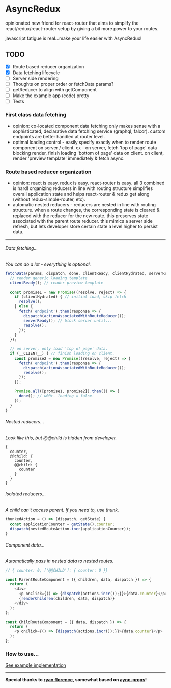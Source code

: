 # AsyncRedux

opinionated new friend for react-router that aims to simplify
the react/redux/react-router setup by giving a bit more power to your routes.

javascript fatigue is real...make your life easier with AsyncRedux!

## TODO
- [x] Route based reducer organization
- [x] Data fetching lifecycle
- [ ] Server side rendering
- [ ] Thoughts on proper order or fetchData params?
- [ ] getReducer to align with getComponent
- [ ] Make the example app (code) pretty
- [ ] Tests

### First class data fetching

- opinion: co-located component data fetching only makes sense with a sophisticated, declarative data fetching service (graphql, falcor). custom endpoints are better handled at router level.
- optimal loading control - easily specify exactly when to render route component on server / client. ex - on server, fetch 'top of page' data blocking render, finish loading 'bottom of page' data on client. on client, render 'preview template' immediately & fetch async.

### Route based reducer organization

- opinion: react is easy. redux is easy. react-router is easy. all 3 combined is hard! organizing reducers in line with routing structure simplifies overall application state and helps react-router & redux get along (without redux-simple-router, etc).
- automatic nested reducers - reducers are nested in line with routing structure. when a route changes, the corresponding state is cleared & replaced with the reducer for the new route. this preserves state associated with the parent route reducer. this mimics a server side refresh, but lets developer store certain state a level higher to persist data.

---

###### Data fetching...
*You can do a lot - everything is optional.*
```javascript
fetchData(params, dispatch, done, clientReady, clientHydrated, serverReady) {
  // render generic loading template
  clientReady(); // render preview template

  const promise1 = new Promise((resolve, reject) => {
    if (clientHydrated) { // initial load, skip fetch
      resolve();
    } else {
      fetch('endpoint').then(response => {
        dispatch(actionAssociatedWithRouteReducer());
        serverReady(); // block server until...
        resolve();
      });
    }
  });

  // on server, only load 'top of page' data.
  if (__CLIENT__) { // finish loading on client.
    const promise2 = new Promise((resolve, reject) => {
      fetch('endpoint').then(response => {
        dispatch(actionAssociatedWithRouteReducer());
        resolve();
      });
    });

    Promise.all([promise1, promise2]).then(() => {
      done(); // w00t. loading = false.
    });
  }
}
```

###### Nested reducers...
*Look like this, but @@child is hidden from developer.*
```
{
  counter,
  @@child: {
    counter,
    @@child: {
      counter
    }
  }
}
```

###### Isolated reducers...
*A child can't access parent. If you need to, use thunk.*
```javascript
thunkedAction = () => (dispatch, getState) {
  const applicationCounter = getState().counter;
  dispatch(nestedRouteAction.incr(applicationCounter));
}
```

###### Component data...
*Automatically pass in nested data to nested routes.*
```javascript
// { counter: 0, ['@@CHILD']: { counter: 0 }}

const ParentRouteComponent = ({ children, data, dispatch }) => {
  return (
    <div>
      <p onClick={() => {dispatch(actions.incr());}}>{data.counter}</p>
      {renderChildren(children, data, dispatch)}
    </div>
  );
};

const ChildRouteComponent = ({ data, dispatch }) => {
  return (
    <p onClick={() => {dispatch(actions.incr());}}>{data.counter}</p>
  );
};
```

### How to use...
[See example implementation]('todo')

---

**Special thanks to [ryan florence](https://github.com/ryanflorence), somewhat based on [aync-props](https://github.com/rackt/async-props)!**
